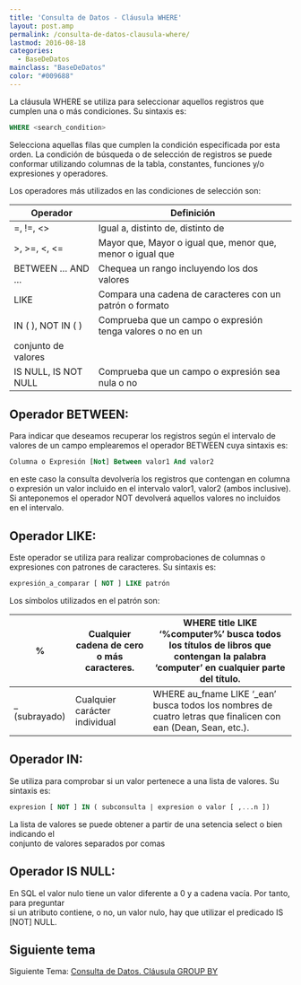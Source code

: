 ```yaml
---
title: 'Consulta de Datos - Cláusula WHERE'
layout: post.amp
permalink: /consulta-de-datos-clausula-where/
lastmod: 2016-08-18
categories:
  - BaseDeDatos
mainclass: "BaseDeDatos"
color: "#009688"
---
```


La cláusula WHERE se utiliza para seleccionar aquellos registros que cumplen una o más condiciones. Su sintaxis es:

```sql
WHERE <search_condition>
```

Selecciona aquellas filas que cumplen la condición especificada por esta orden. La condición de búsqueda o de selección de registros se puede conformar utilizando columnas de la tabla, constantes, funciones y/o expresiones y operadores.

<!--more-->

Los operadores más utilizados en las condiciones de selección son:

| Operador             	| Definición                                                  	|
|-----------------------|---------------------------------------------------------------|
| =, !=, <>            	| Igual a, distinto de, distinto de                           	|
| >, >=, <, <=         	| Mayor que, Mayor o igual que, menor que, menor o igual que  	|
| BETWEEN … AND …      	| Chequea un rango incluyendo los dos valores                 	|
| LIKE                 	| Compara una cadena de caracteres con un patrón o formato    	|
| IN ( ), NOT IN ( )   	| Comprueba que un campo o expresión tenga valores o no en un 	|
| conjunto de valores  	|                                                             	|
| IS NULL, IS NOT NULL 	| Comprueba que un campo o expresión sea nula o no            	|


## Operador BETWEEN:

Para indicar que deseamos recuperar los registros según el intervalo de valores de un campo emplearemos el operador BETWEEN cuya sintaxis es:

```sql
Columna o Expresión [Not] Between valor1 And valor2
```

en este caso la consulta devolvería los registros que contengan en columna o expresión un valor incluido en el intervalo valor1, valor2 (ambos inclusive). Si anteponemos el operador NOT devolverá aquellos valores no incluidos en el intervalo.

## Operador LIKE:

Este operador se utiliza para realizar comprobaciones de columnas o expresiones con patrones de caracteres. Su sintaxis es:

```sql
expresión_a_comparar [ NOT ] LIKE patrón
```

Los símbolos utilizados en el patrón son:

| %             | Cualquier cadena de cero o más caracteres. | WHERE title LIKE ‘%computer%’ busca todos los títulos de libros que contengan la palabra ‘computer’ en cualquier parte del título. |
|---------------|--------------------------------------------|------------------------------------------------------------------------------------------------------------------------------------|
| _ (subrayado) | Cualquier carácter individual              | WHERE au_fname LIKE ‘_ean’ busca todos los nombres de cuatro letras que finalicen con ean (Dean, Sean, etc.).                      |

## Operador IN:

Se utiliza para comprobar si un valor pertenece a una lista de valores. Su sintaxis es:


```sql
expresion [ NOT ] IN ( subconsulta | expresion o valor [ ,...n ])
```

La lista de valores se puede obtener a partir de una setencia select o bien indicando el<br /> conjunto de valores separados por comas

## Operador IS NULL:

En SQL el valor nulo tiene un valor diferente a 0 y a cadena vacía. Por tanto, para preguntar<br /> si un atributo contiene, o no, un valor nulo, hay que utilizar el predicado IS [NOT] NULL.

## Siguiente tema

Siguiente Tema: <a href="https://elbauldelprogramador.com/consulta-de-datos-clausula-group-by/">Consulta de Datos. Cláusula GROUP BY</a>
